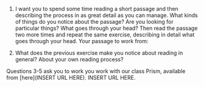 1. I want you to spend some time reading a short passage and then describing the process in as great detail as you can manage. What kinds of things do you notice about the passage? Are you looking for particular things? What goes through your head? Then read the passage two more times and repeat the same exercise, describing in detail what goes through your head. Your passage to work from: 

2. What does the previous exercise make you notice about reading in general? About your own reading process?
 
Questions 3-5 ask you to work you work with our class Prism, available from [here](INSERT URL HERE). INSERT URL HERE.